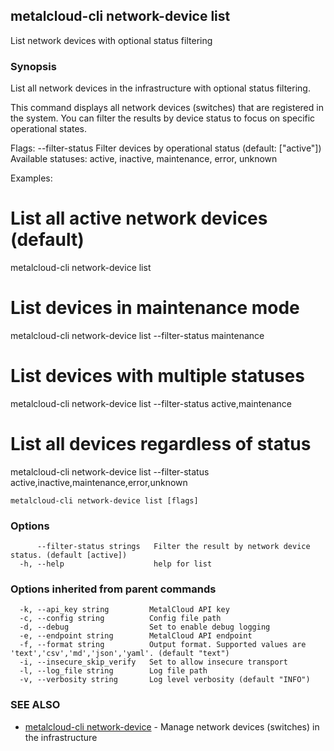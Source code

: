 ## metalcloud-cli network-device list

List network devices with optional status filtering

### Synopsis

List all network devices in the infrastructure with optional status filtering.

This command displays all network devices (switches) that are registered in the system.
You can filter the results by device status to focus on specific operational states.

Flags:
  --filter-status   Filter devices by operational status (default: ["active"])
                   Available statuses: active, inactive, maintenance, error, unknown

Examples:
  # List all active network devices (default)
  metalcloud-cli network-device list

  # List devices in maintenance mode
  metalcloud-cli network-device list --filter-status maintenance

  # List devices with multiple statuses
  metalcloud-cli network-device list --filter-status active,maintenance

  # List all devices regardless of status
  metalcloud-cli network-device list --filter-status active,inactive,maintenance,error,unknown

```
metalcloud-cli network-device list [flags]
```

### Options

```
      --filter-status strings   Filter the result by network device status. (default [active])
  -h, --help                    help for list
```

### Options inherited from parent commands

```
  -k, --api_key string         MetalCloud API key
  -c, --config string          Config file path
  -d, --debug                  Set to enable debug logging
  -e, --endpoint string        MetalCloud API endpoint
  -f, --format string          Output format. Supported values are 'text','csv','md','json','yaml'. (default "text")
  -i, --insecure_skip_verify   Set to allow insecure transport
  -l, --log_file string        Log file path
  -v, --verbosity string       Log level verbosity (default "INFO")
```

### SEE ALSO

* [metalcloud-cli network-device](metalcloud-cli_network-device.md)	 - Manage network devices (switches) in the infrastructure

